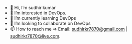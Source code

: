 - 👋 Hi, I’m sudhir kumar
- 👀 I’m interested in DevOps.
- 🌱 I’m currently learning DevOps
- 💞️ I’m looking to collaborate on DevOps
- 📫 How to reach me => Email: sudhirkr7870@gmail.com | sudhirkr7870@live.com.

